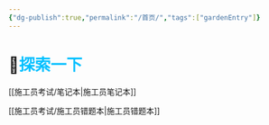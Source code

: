 ```yaml
---
{"dg-publish":true,"permalink":"/首页/","tags":["gardenEntry"]}
---
```



# 🧐<font color=#00c0ff>探索一下</font>


[[施工员考试/笔记本\|施工员笔记本]]

[[施工员考试/施工员错题本\|施工员错题本]]

